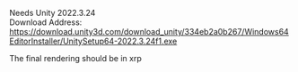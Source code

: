Needs Unity 2022.3.24  
Download Address:  
https://download.unity3d.com/download_unity/334eb2a0b267/Windows64EditorInstaller/UnitySetup64-2022.3.24f1.exe

The final rendering should be in xrp
